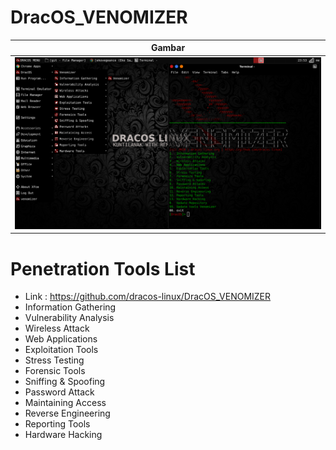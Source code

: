 # DracOS_VENOMIZER
| Gambar |
| ------ |
|![](https://github.com/dracos-linux/DracOS_VENOMIZER/blob/main/img/vnm.png) |

# Penetration Tools List 
- Link : https://github.com/dracos-linux/DracOS_VENOMIZER 
- Information Gathering
- Vulnerability Analysis
- Wireless Attack
- Web Applications
- Exploitation Tools
- Stress Testing
- Forensic Tools
- Sniffing & Spoofing
- Password Attack
- Maintaining Access
- Reverse Engineering
- Reporting Tools
- Hardware Hacking
